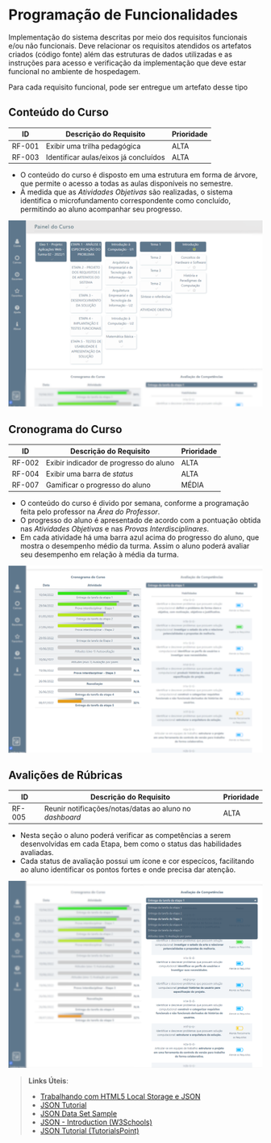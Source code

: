 # Programação de Funcionalidades

Implementação do sistema descritas por meio dos requisitos funcionais e/ou não funcionais. Deve relacionar os requisitos atendidos os artefatos criados (código fonte) além das estruturas de dados utilizadas e as instruções para acesso e verificação da implementação que deve estar funcional no ambiente de hospedagem.

Para cada requisito funcional, pode ser entregue um artefato desse tipo

## Conteúdo do Curso

|ID    | Descrição do Requisito  | Prioridade |
|------|-----------------------------------------|----|
|RF-001| Exibir uma trilha pedagógica | ALTA |
|RF-003| Identificar aulas/eixos já concluídos  | ALTA  |

- O conteúdo do curso é disposto em uma estrutura em forma de árvore, que permite o acesso a todas as aulas disponíveis no semestre.
- À medida que as *Atividades Objetivas* são realizadas, o sistema identifica o microfundamento correspondente como concluído, permitindo ao aluno acompanhar seu progresso.  

![Tela Inicial-Arvore](img/telaAluno-conteudo.png)


## Cronograma do Curso

|ID    | Descrição do Requisito  | Prioridade |
|------|-----------------------------------------|----|
|RF-002| Exibir indicador de progresso do aluno | ALTA |
|RF-004| Exibir uma barra de *status* | ALTA |
|RF-007| Gamificar o progresso do aluno |	MÉDIA |

- O conteúdo do curso é divido por semana, conforme a programação feita pelo professor na *Área do Professor*.
- O progresso do aluno é apresentado de acordo com a pontuação obtida nas *Atividades Objetivas* e nas *Provas Interdisciplinares*.
- Em cada atividade há uma barra azul acima do progresso do aluno, que mostra o desempenho médio da turma. Assim o aluno poderá avaliar seu desempenho em relação à média da turma. 

![Tela Inicial-Cronograma](img/telaAluno-cronograma.png)



## Avalições de Rúbricas

|ID    | Descrição do Requisito  | Prioridade |
|------|-----------------------------------------|----|
|RF-005| Reunir notificações/notas/datas ao aluno no *dashboard* | ALTA |

- Nesta seção o aluno poderá verificar as competências a serem desenvolvidas em cada Etapa, bem como o status das habilidades avaliadas.
- Cada status de avaliação possui um ícone e cor especícos, facilitando ao aluno identificar os pontos fortes e onde precisa dar atenção.

![Tela Inicial-Arvore](img/telaAluno-habilidades.png)




> **Links Úteis**:
>
> - [Trabalhando com HTML5 Local Storage e JSON](https://www.devmedia.com.br/trabalhando-com-html5-local-storage-e-json/29045)
> - [JSON Tutorial](https://www.w3resource.com/JSON)
> - [JSON Data Set Sample](https://opensource.adobe.com/Spry/samples/data_region/JSONDataSetSample.html)
> - [JSON - Introduction (W3Schools)](https://www.w3schools.com/js/js_json_intro.asp)
> - [JSON Tutorial (TutorialsPoint)](https://www.tutorialspoint.com/json/index.htm)
